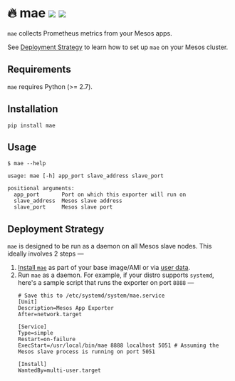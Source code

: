# 🔥 mae [![](https://img.shields.io/pypi/v/mae.svg)](https://pypi.org/project/mae/) [![](https://travis-ci.org/paambaati/mae.svg?branch=master)](https://travis-ci.org/paambaati/mae)

`mae` collects Prometheus metrics from your Mesos apps.

See [Deployment Strategy](#deployment-strategy) to learn how to set up `mae` on your Mesos cluster.

## Requirements

`mae` requires Python (>= 2.7).

## Installation

```
pip install mae
```

## Usage
```
$ mae --help

usage: mae [-h] app_port slave_address slave_port

positional arguments:
  app_port       Port on which this exporter will run on
  slave_address  Mesos slave address
  slave_port     Mesos slave port
```

## Deployment Strategy

`mae` is designed to be run as a daemon on all Mesos slave nodes. This ideally involves 2 steps —

1. [Install `mae`](#installation) as part of your base image/AMI or via [user data](https://docs.aws.amazon.com/AWSEC2/latest/UserGuide/user-data.html).
2. Run `mae` as a daemon. For example, if your distro supports `systemd`, here's a sample script that runs the exporter on port `8888` —
    ```
    # Save this to /etc/systemd/system/mae.service
    [Unit]
    Description=Mesos App Exporter
    After=network.target

    [Service]
    Type=simple
    Restart=on-failure
    ExecStart=/usr/local/bin/mae 8888 localhost 5051 # Assuming the Mesos slave process is running on port 5051

    [Install]
    WantedBy=multi-user.target
    ```
